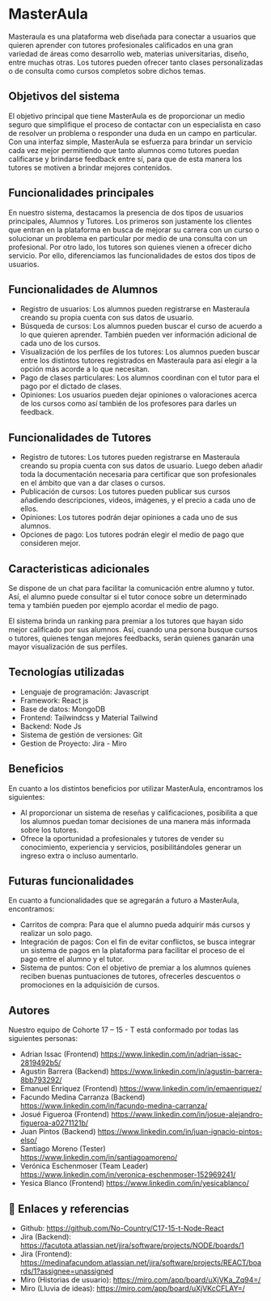 
# MasterAula

Masteraula es una plataforma web diseñada para conectar a usuarios que quieren aprender con tutores profesionales calificados en una gran variedad de áreas como desarrollo web, materias universitarias, diseño, entre muchas otras. Los tutores pueden
ofrecer tanto clases personalizadas o de consulta como cursos completos sobre dichos temas.

## Objetivos del sistema

El objetivo principal que tiene MasterAula es de proporcionar un medio seguro que simplifique el proceso de contactar con un especialista en caso de resolver un problema o responder una duda en un campo en particular. Con una interfaz simple, MasterAula se esfuerza para brindar un servicio cada vez mejor permitiendo que tanto alumnos como tutores puedan calificarse y brindarse feedback entre sí, para que de esta manera los tutores se motiven a brindar mejores contenidos.
## Funcionalidades principales

En nuestro sistema, destacamos la presencia de dos tipos de usuarios principales, Alumnos y Tutores. Los primeros son justamente los clientes que entran en la plataforma en busca de mejorar su carrera con un curso o solucionar un problema en particular por medio de una consulta con un profesional. Por otro lado, los tutores son quienes vienen a ofrecer dicho servicio. Por ello, diferenciamos las funcionalidades de estos dos tipos de usuarios.

## Funcionalidades de Alumnos

- Registro de usuarios: Los alumnos pueden registrarse en Masteraula creando su propia cuenta con sus datos de usuario.
- Búsqueda de cursos: Los alumnos pueden buscar el curso de acuerdo a lo que quieren aprender. También pueden ver información adicional de cada uno de los cursos.
- Visualización de los perfiles de los tutores: Los alumnos pueden buscar entre los distintos tutores registrados en Masteraula para así elegir a la opción más acorde a lo que necesitan.
- Pago de clases particulares: Los alumnos coordinan con el tutor para el pago por el dictado de clases.
- Opiniones: Los usuarios pueden dejar opiniones o valoraciones acerca de los cursos como así también de los profesores para darles un feedback.

## Funcionalidades de Tutores

- Registro de tutores: Los tutores pueden registrarse en Masteraula creando su propia cuenta con sus datos de usuario. Luego deben añadir toda la documentación necesaria para certificar que son profesionales en el ámbito que van a dar clases o cursos.
- Publicación de cursos: Los tutores pueden publicar sus cursos añadiendo descripciones, videos, imágenes, y el precio a cada uno de ellos.
- Opiniones: Los tutores podrán dejar opiniones a cada uno de sus alumnos.
- Opciones de pago: Los tutores podrán elegir el medio de pago que consideren mejor.
## Caracteristicas adicionales

Se dispone de un chat para facilitar la comunicación entre alumno y tutor. Así, el alumno puede consultar si el tutor conoce sobre un determinado tema y también pueden por ejemplo acordar el medio de pago.

El sistema brinda un ranking para premiar a los tutores que hayan sido mejor calificado por sus alumnos. Así, cuando una persona busque cursos o tutores, quienes tengan mejores feedbacks, serán quienes ganarán una mayor visualización de sus perfiles.


## Tecnologías utilizadas

- Lenguaje de programación: Javascript
- Framework: React js
- Base de datos: MongoDB
- Frontend: Tailwindcss y Material Tailwind
- Backend: Node Js
- Sistema de gestión de versiones: Git
- Gestion de Proyecto: Jira - Miro

## Beneficios

En cuanto a los distintos beneficios por utilizar MasterAula, encontramos los siguientes:

- Al proporcionar un sistema de reseñas y calificaciones, posibilita a que los alumnos puedan tomar decisiones de una manera más informada sobre los tutores.
- Ofrece la oportunidad a profesionales y tutores de vender su conocimiento, experiencia y servicios, posibilitándoles generar un ingreso extra o incluso aumentarlo. 

## Futuras funcionalidades

En cuanto a funcionalidades que se agregarán a futuro a MasterAula,
encontramos:
- Carritos de compra: Para que el alumno pueda adquirir más cursos y realizar un solo pago.
- Integración de pagos: Con el fin de evitar conflictos, se busca integrar un sistema de pagos en la plataforma para facilitar el proceso de el pago entre el alumno y el tutor.
- Sistema de puntos: Con el objetivo de premiar a los alumnos quienes reciben buenas puntuaciones de tutores, ofrecerles descuentos o promociones en la adquisición de cursos.


## Autores

Nuestro equipo de Cohorte 17 – 15 - T está conformado por todas las siguientes personas:
- Adrian Issac (Frontend) https://www.linkedin.com/in/adrian-issac-2819492b5/
- Agustin Barrera (Backend) https://www.linkedin.com/in/agustin-barrera-8bb793292/
- Emanuel Enríquez (Frontend) https://www.linkedin.com/in/emaenriquez/
- Facundo Medina Carranza (Backend) https://www.linkedin.com/in/facundo-medina-carranza/
- Josué Figueroa (Frontend) https://www.linkedin.com/in/josue-alejandro-figueroa-a0271121b/
- Juan Pintos (Backend) https://www.linkedin.com/in/juan-ignacio-pintos-elso/
- Santiago Moreno (Tester) https://www.linkedin.com/in/santiagoamoreno/
- Verónica Eschenmoser (Team Leader) https://www.linkedin.com/in/veronica-eschenmoser-152969241/
- Yesica Blanco (Frontend) https://www.linkedin.com/in/yesicablanco/

## 🔗 Enlaces y referencias

- Github: https://github.com/No-Country/C17-15-t-Node-React 
- Jira (Backend): https://facutota.atlassian.net/jira/software/projects/NODE/boards/1
- Jira (Frontend): https://medinafacundom.atlassian.net/jira/software/projects/REACT/boards/1?assignee=unassigned 
- Miro (Historias de usuario): https://miro.com/app/board/uXjVKa_Zq94=/
- Miro (Lluvia de ideas): https://miro.com/app/board/uXjVKcCFLAY=/



